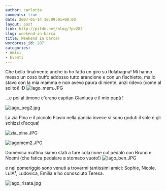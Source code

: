 ```yaml
---
author: carlotta
comments: true
date: 2007-05-14 10:09:01+00:00
layout: post
link: http://pilde.net/blog/?p=287
slug: weekend-in-barca
title: Weekend in barca!
wordpress_id: 287
categories:
- Amici
- Eventi
---
```


Che bello finalmente anche io ho fatto un giro su Rolabagna! Mi hanno messo un coso buffo addosso tutto arancione e con un fischietto, ma io stavo con la mia mamma e non avevo paura di niente, anzi ridevo (come al solito)! :D
![lago_mem.JPG](http://pilde.net/blog/wp-content/uploads/2007/05/lago_mem.JPG)

...e poi al timone c'erano capitan Gianluca e il mio papà !

![lago_peg2.jpg](http://pilde.net/blog/wp-content/uploads/2007/05/lago_peg2.jpg)

La zia Pina e il piccolo Flavio nella pancia invece si sono goduti il sole e gli schizzi d'acqua!

![zia_pina.JPG](http://pilde.net/blog/wp-content/uploads/2007/05/zia_pina.JPG)

![lagomem2.JPG](http://pilde.net/blog/wp-content/uploads/2007/05/lagomem2.JPG)

Domenica mattina siamo stati a fare colazione col pedalò con Bruno e Noemi (che fatica pedalare a stomaco vuoto!)
![lago_ben.JPG](http://pilde.net/blog/wp-content/uploads/2007/05/lago_ben.JPG)

e nel pomeriggio sono venuti a trovarmi tantissimi amici: Sophie, Nicole, LulÃ¹, Ludovica, Emilia e ho conosciuto Teresa.

![lago_risata.jpg](http://pilde.net/blog/wp-content/uploads/2007/05/lago_risata.jpg)
